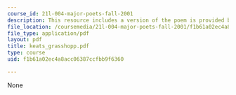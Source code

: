 ```yaml
---
course_id: 21l-004-major-poets-fall-2001
description: This resource includes a version of the poem is provided by John Keats.
file_location: /coursemedia/21l-004-major-poets-fall-2001/f1b61a02ec4a8acc06387ccfbb9f6360_keats_grasshopp.pdf
file_type: application/pdf
layout: pdf
title: keats_grasshopp.pdf
type: course
uid: f1b61a02ec4a8acc06387ccfbb9f6360

---
```

None